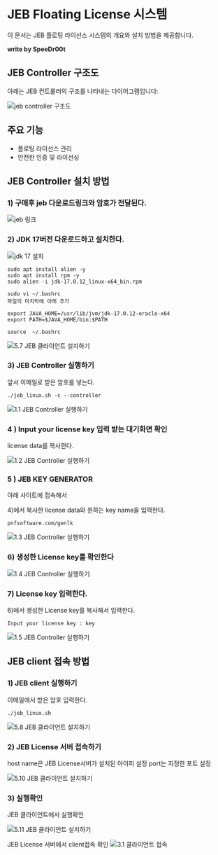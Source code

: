 # JEB Floating License 시스템

이 문서는 JEB 플로팅 라이선스 시스템의 개요와 설치 방법을 제공합니다.

**write by SpeeDr00t**

## JEB Controller 구조도

아래는 JEB 컨트롤러의 구조를 나타내는 다이어그램입니다:

![jeb controller 구조도](./jeb-controller-diagram.png)

## 주요 기능

- 플로팅 라이선스 관리
- 안전한 인증 및 라이선싱

## JEB Controller 설치 방법

### 1) 구매후 jeb 다운로드링크와 암호가 전달된다.
![jeb 링크](./download.PNG)

### 2) JDK 17버전 다운로드하고 설치한다.

![jdk 17 설치](./0.3%20자바설치및%20환경변수%20설정.PNG)



```
sudo apt install alien -y
sudo apt install rpm -y
sudo alien -i jdk-17.0.12_linux-x64_bin.rpm

sudo vi ~/.bashrc
파일의 마지막에 아래 추가

export JAVA_HOME=/usr/lib/jvm/jdk-17.0.12-oracle-x64
export PATH=$JAVA_HOME/bin:$PATH

source  ~/.bashrc
```

![5.7 JEB 클라이언트 설치하기](./버전확인.PNG)

### 3) JEB Controller 실행하기

앞서 이메일로 받은 암호를 넣는다.

```
./jeb_linux.sh -c --controller

```

![1.1 JEB Controller 실행하기](./1.1%20jeb%20controller실행하기.PNG)


### 4 ) Input your license key 입력 받는 대기화면 확인

license data를 복사한다.

![1.2 JEB Controller 실행하기](./1.2%20jeb%20controller실행하기.PNG)


### 5 ) JEB KEY GENERATOR

아래 사이트에 접속해서 

4)에서 복사한 license data와 원하는 key name을 입력한다.

```
pnfsoftware.com/genlk
```

![1.3 JEB Controller 실행하기](./1.3%20jeb%20controller실행하기.PNG)


### 6) 생성한 License key를 확인한다

![1.4 JEB Controller 실행하기](./1.4%20jeb%20controller실행하기.PNG)

### 7) License key 입력한다.

6)에서 생성한 License key를 복사해서 입력한다.

``
Input your license key : key
``


![1.5 JEB Controller 실행하기](./1.5%20jeb%20controller실행하기.PNG)


## JEB client 접속 방법

### 1) JEB client 실행하기

이메일에서 받은 암호 입력한다.

```
./jeb_linux.sh
```


![5.8 JEB 클라이언트 설치하기](./5.8%20jeb%20클라이언트%20설치하기.PNG)

### 2) JEB License 서버 접속하기

host name은 JEB License서버가 설치된 아이피 설정
port는 지정한 포트 설정

![5.10 JEB 클라이언트 설치하기](./5.10%20jeb%20클라이언트%20설치하기.PNG)

### 3) 실행확인

JEB 클라이언트에서 실행확인

![5.11 JEB 클라이언트 설치하기](./5.11%20jeb%20클라이언트%20설치하기.PNG)


JEB License 서버에서 client접속 확인
![3.1 클라이언트 접속](./3.1%20클라이언트%20접속.PNG)
